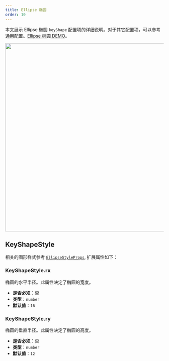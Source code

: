 ```yaml
---
title: Ellipse 椭圆
order: 10
---
```


本文展示 Ellipse 椭圆 `keyShape` 配置项的详细说明。对于其它配置项，可以参考[通用配置](/apis/item/node/node-intro#通用属性)。[Ellipse 椭圆 DEMO](/zh/examples/item/defaultNodes/#ellipse)。

<img src="https://mdn.alipayobjects.com/huamei_qa8qxu/afts/img/A*Vdq4Rb3ESOoAAAAAAAAAAAAADmJ7AQ/original" width=600 />

## KeyShapeStyle

相关的图形样式参考 [`EllipseStyleProps`](../../shape/EllipseStyleProps.zh.md), 扩展属性如下：

### KeyShapeStyle.rx

椭圆的水平半径。此属性决定了椭圆的宽度。

- **是否必须**：否
- **类型**：`number`
- **默认值**：`16`

### KeyShapeStyle.ry

椭圆的垂直半径。此属性决定了椭圆的高度。

- **是否必须**：否
- **类型**：`number`
- **默认值**：`12`
